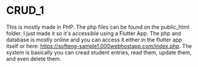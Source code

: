 # CRUD_1

This is mostly made in PHP. The php files can be found on the public_html folder. I just made it so it's accessible using a Flutter App.
The php and database is mostly online and you can access it either in the flutter app itself or here: https://softeng-sample1.000webhostapp.com/index.php.
The system is basically you can cread student entries, read them, update them, and even delete them.

